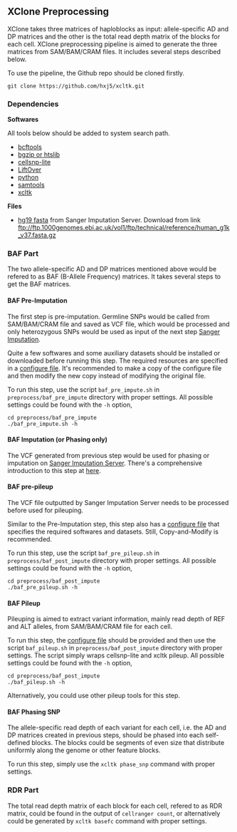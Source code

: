 ## XClone Preprocessing

XClone takes three matrices of haploblocks as input: allele-specific
AD and DP matrices and the other is the total read depth matrix of the blocks
for each cell. XClone preprocessing pipeline is aimed to generate the three 
matrices from SAM/BAM/CRAM files. It includes several steps described below.

To use the pipeline, the Github repo should be cloned firstly.

```shell
git clone https://github.com/hxj5/xcltk.git
```

### Dependencies

**Softwares**

All tools below should be added to system search path.

- [bcftools](https://github.com/samtools/bcftools)
- [bgzip or htslib](https://github.com/samtools/htslib)
- [cellsnp-lite](https://github.com/single-cell-genetics/cellsnp-lite)
- [LiftOver](https://genome-store.ucsc.edu/)
- [python](https://www.python.org/)
- [samtools](https://github.com/samtools/samtools)
- [xcltk](https://github.com/hxj5/xcltk)

**Files**

- [hg19 fasta](https://imputation.sanger.ac.uk/?resources=1) from Sanger Imputation 
  Server. Download from link 
  ftp://ftp.1000genomes.ebi.ac.uk/vol1/ftp/technical/reference/human_g1k_v37.fasta.gz

### BAF Part

The two allele-specific AD and DP matrices mentioned above would be refered to as
BAF (B-Allele Frequency) matrices. It takes several steps to get the 
BAF matrices.

#### BAF Pre-Imputation

The first step is pre-imputation. Germline SNPs would be called from 
SAM/BAM/CRAM file and saved as VCF file, which would be processed and only 
heterozygous SNPs would be used as input of the next step 
[Sanger Imputation][Sanger Server]. 

Quite a few softwares and some auxiliary datasets should be installed or downloaded 
before running this step. The required resources are specified in a 
[configure file][baf_pre_impute config]. It's recommended to make a copy of the configure 
file and then modify the new copy instead of modifying the original file. 

To run this step, use the script `baf_pre_impute.sh` in `preprocess/baf_pre_impute`
directory with proper settings. All possible settings could be found with the 
`-h` option,

```shell
cd preprocess/baf_pre_impute
./baf_pre_impute.sh -h
```

#### BAF Imputation (or Phasing only)

The VCF generated from previous step would be used for phasing or imputation on 
[Sanger Imputation Server][Sanger Server]. There's a comprehensive introduction to
this step at [here][Sanger Wiki].

#### BAF pre-pileup

The VCF file outputted by Sanger Imputation Server needs to be processed before used for pileuping. 

Similar to the Pre-Imputation step, this step also has a [configure file][baf_pre_pileup config] 
that specifies the required softwares and datasets. Still, Copy-and-Modify is recommended.

To run this step, use the script `baf_pre_pileup.sh` in `preprocess/baf_post_impute` 
directory with proper settings. All possible settings could be found with the `-h` option,

```shell
cd preprocess/baf_post_impute
./baf_pre_pileup.sh -h
```

#### BAF Pileup

Pileuping is aimed to extract variant information, mainly read depth of REF and 
ALT alleles, from SAM/BAM/CRAM file for each cell.

To run this step, the [configure file][baf_pileup config] should be provided and then use 
the script `baf_pileup.sh` in `preprocess/baf_post_impute` directory with proper settings. 
The script simply wraps cellsnp-lite and xcltk pileup. All possible settings could be 
found with the `-h` option,

```shell
cd preprocess/baf_post_impute
./baf_pileup.sh -h
```

Alternatively, you could use other pileup tools for this step.

#### BAF Phasing SNP

The allele-specific read depth of each variant for each cell, i.e. the AD and DP 
matrices created in previous steps, should be phased into each self-defined blocks. 
The blocks could be segments of even size that distribute uniformly along the 
genome or other feature blocks.

To run this step, simply use the `xcltk phase_snp` command with proper settings.

### RDR Part

The total read depth matrix of each block for each cell, refered to as RDR matrix,
could be found in the output of `cellranger count`, or alternatively could be 
generated by `xcltk basefc` command with proper settings.

[baf_pre_impute config]: https://github.com/hxj5/xcltk/blob/master/preprocess/baf_pre_impute/baf_pre_impute.cfg
[Sanger Server]: https://imputation.sanger.ac.uk/
[Sanger Wiki]: https://imputation.sanger.ac.uk/?instructions=1
[baf_pre_pileup config]: https://github.com/hxj5/xcltk/blob/master/preprocess/baf_post_impute/baf_pre_pileup.cfg
[baf_pileup config]: https://github.com/hxj5/xcltk/blob/master/preprocess/baf_post_impute/baf_pileup.cfg

